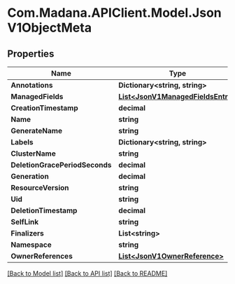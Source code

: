 
# Com.Madana.APIClient.Model.JsonV1ObjectMeta

## Properties

Name | Type | Description | Notes
------------ | ------------- | ------------- | -------------
**Annotations** | **Dictionary&lt;string, string&gt;** |  | [optional] 
**ManagedFields** | [**List&lt;JsonV1ManagedFieldsEntry&gt;**](JsonV1ManagedFieldsEntry.md) |  | [optional] 
**CreationTimestamp** | **decimal** |  | [optional] 
**Name** | **string** |  | [optional] 
**GenerateName** | **string** |  | [optional] 
**Labels** | **Dictionary&lt;string, string&gt;** |  | [optional] 
**ClusterName** | **string** |  | [optional] 
**DeletionGracePeriodSeconds** | **decimal** |  | [optional] 
**Generation** | **decimal** |  | [optional] 
**ResourceVersion** | **string** |  | [optional] 
**Uid** | **string** |  | [optional] 
**DeletionTimestamp** | **decimal** |  | [optional] 
**SelfLink** | **string** |  | [optional] 
**Finalizers** | **List&lt;string&gt;** |  | [optional] 
**Namespace** | **string** |  | [optional] 
**OwnerReferences** | [**List&lt;JsonV1OwnerReference&gt;**](JsonV1OwnerReference.md) |  | [optional] 

[[Back to Model list]](../README.md#documentation-for-models)
[[Back to API list]](../README.md#documentation-for-api-endpoints)
[[Back to README]](../README.md)


